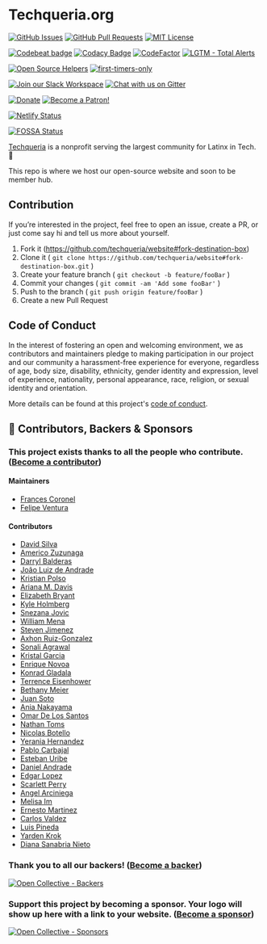 # Techqueria.org

[![GitHub Issues](https://img.shields.io/github/issues/techqueria/website.svg)](https://github.com/techqueria/website/issues) [![GitHub Pull Requests](https://img.shields.io/github/issues-pr/techqueria/website.svg)](https://github.com/techqueria/website/pulls) [![MIT License](https://img.shields.io/github/license/techqueria/website.svg)](http://badges.mit-license.org)

[![Codebeat badge](https://codebeat.co/badges/e73abe72-e542-48d5-95a3-b6b874e4da29)](https://codebeat.co/projects/github-com-techqueria-website-master) [![Codacy Badge](https://api.codacy.com/project/badge/Grade/deef3999385443f6a24eb32848ae889e)](https://www.codacy.com/app/techqueria/website?utm_source=github.com&utm_medium=referral&utm_content=techqueria/website&utm_campaign=Badge_Grade) [![CodeFactor](https://www.codefactor.io/repository/github/techqueria/website/badge)](https://www.codefactor.io/repository/github/techqueria/website) [![LGTM - Total Alerts](https://img.shields.io/lgtm/alerts/g/techqueria/website.svg?logo=lgtm&logoWidth=18)](https://lgtm.com/projects/g/techqueria/website/alerts/)

[![Open Source Helpers](https://www.codetriage.com/techqueria/website/badges/users.svg)](https://www.codetriage.com/techqueria/website) [![first-timers-only](https://img.shields.io/badge/first--timers--only-friendly-blue.svg)](https://www.firsttimersonly.com/)

[![Join our Slack Workspace](https://img.shields.io/badge/Slack%20Workspace-techqueria.slack.com-blue.svg?logo=slack&longCache=true&style=flat)](https://techqueria.org/slack) [![Chat with us on Gitter](https://img.shields.io/gitter/room/techqueria/Lobby.svg)](https://gitter.im/techqueria/Lobby)

[![Donate](https://opencollective.com/techqueria/tiers/donate/badge.svg?label=Donate&color=brightgreen)](https://opencollective.com/techqueria) [![Become a Patron!](https://img.shields.io/badge/Patreon-Become%20a%20Patron!-orange.svg)](https://www.patreon.com/techqueria)

[![Netlify Status](https://api.netlify.com/api/v1/badges/729d8cea-4059-4116-b695-16dc88c9a76d/deploy-status)](https://app.netlify.com/sites/techqueria/deploys)

[![FOSSA Status](https://app.fossa.io/api/projects/git%2Bgithub.com%2Ftechqueria%2Fwebsite.svg?type=small)](https://app.fossa.io/projects/git%2Bgithub.com%2Ftechqueria%2Fwebsite?ref=badge_small)

[Techqueria](http://techqueria.org/) is a nonprofit serving the largest community for Latinx in Tech. 🌮

This repo is where we host our open-source website and soon to be member hub.

## Contribution

If you’re interested in the project, feel free to open an issue, create a PR, or just come say hi and tell us more about yourself.

1. Fork it (<https://github.com/techqueria/website#fork-destination-box>)
2. Clone it ( `git clone https://github.com/techqueria/website#fork-destination-box.git` )
3. Create your feature branch ( `git checkout -b feature/fooBar` )
4. Commit your changes ( `git commit -am 'Add some fooBar'` )
5. Push to the branch ( `git push origin feature/fooBar` )
6. Create a new Pull Request

## Code of Conduct

In the interest of fostering an open and welcoming environment, we as contributors and maintainers pledge to making participation in our project and our community a harassment-free experience for everyone, regardless of age, body size, disability, ethnicity, gender identity and expression, level of experience, nationality, personal appearance, race, religion, or sexual identity and orientation.

More details can be found at this project's [code of conduct](.github/CODE_OF_CONDUCT.md).

## 💛️ Contributors, Backers & Sponsors

### This project exists thanks to all the **people who contribute**. ([Become a contributor](.github/CONTRIBUTING.md))

#### Maintainers

- [Frances Coronel](https://github.com/fvcproductions)
- [Felipe Ventura](https://github.com/fvntr)

#### Contributors

- [David Silva](https://github.com/dvidsilva)
- [Americo Zuzunaga](https://github.com/azuzunaga)
- [Darryl Balderas](https://github.com/darrylbalderas)
- [João Luiz de Andrade](https://github.com/joaoluizn)
- [Kristian Polso](https://github.com/krisseck)
- [Ariana M. Davis](https://github.com/yourmobilegeek)
- [Elizabeth Bryant](https://github.com/ejbryant28)
- [Kyle Holmberg](https://github.com/kylemh)
- [Snezana Jovic](https://github.com/SneX13)
- [William Mena](https://github.com/WilliamMena)
- [Steven Jimenez](https://wepadev.com/)
- [Axhon Ruiz-Gonzalez](https://github.com/axhon)
- [Sonali Agrawal](https://github.com/sonali9696)
- [Kristal Garcia](https://github.com/kgmajor)
- [Enrique Novoa](https://github.com/enriquenov)
- [Konrad Gladala](https://github.com/KonradGladala)
- [Terrence Eisenhower](https://github.com/teisenhower)
- [Bethany Meier](https://github.com/whimsicurl-creations)
- [Juan Soto](http://www.jstechstack.com/)
- [Ania Nakayama](https://github.com/Ania-chan)
- [Omar De Los Santos](https://github.com/omarnyte)
- [Nathan Toms](https://github.com/nathantomsfairsailcom)
- [Nicolas Botello](https://github.com/bote795)
- [Yerania Hernandez](https://github.com/hyerania)
- [Pablo Carbajal](https://www.futuristics.net/)
- [Esteban Uribe](https://www.github.com/estebanuribe)
- [Daniel Andrade](https://github.com/daniel9a)
- [Edgar Lopez](https://github.com/edgineer)
- [Scarlett Perry](https://github.com/scarlettperry)
- [Angel Arciniega](https://github.com/angelsprojects)
- [Melisa Im](https://github.com/MelisaIm)
- [Ernesto Martinez](https://github.com/ernieMrtnz)
- [Carlos Valdez](https://github.com/cvaldez98)
- [Luis Pineda](https://github.com/luispinedajr)
- [Yarden Krok](https://github.com/yarden2k3)
- [Diana Sanabria Nieto](https://github.com/DianiSN)

### Thank you to **all our backers**! ([Become a backer](https://opencollective.com/techqueria#backer))

<a href="https://opencollective.com/techqueria#backers" target="_blank" rel="noopener"><img alt="Open Collective - Backers" src="https://opencollective.com/techqueria/backers.svg?width=890"></a>

### **Support this project by becoming a sponsor.** Your logo will show up here with a link to your website. ([Become a sponsor](https://opencollective.com/techqueria#sponsor))

<a href="https://opencollective.com/techqueria#sponsor" target="_blank" rel="noopener"><img alt="Open Collective - Sponsors" src="https://opencollective.com/techqueria/sponsors.svg?width=890"></a>
